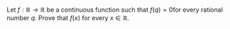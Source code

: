 Let $`f:\mathbb{R} \rightarrow \mathbb{R}`$ be a continuous function such that $`f(q)=0`$for every rational number $`q`$. Prove that $`f(x)`$ for every $`x\in\mathbb{R}`$.
